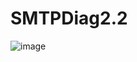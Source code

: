 # SMTPDiag2.2
![image](https://github.com/billsecond/SMTPDiag2/assets/31995458/f0e368fb-20fd-4132-8e72-1a46ee1ae5c6)
